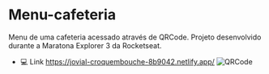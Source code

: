# Menu-cafeteria
Menu de uma cafeteria acessado através de QRCode.
Projeto desenvolvido durante a Maratona Explorer 3 da Rocketseat.
- :computer: Link https://jovial-croquembouche-8b9042.netlify.app/
![QRCode](https://user-images.githubusercontent.com/106278948/184265863-39fb6ca8-5dd3-439d-a0f8-0941cadbaec0.png)
